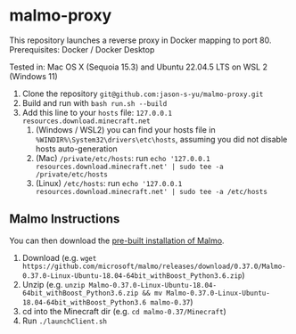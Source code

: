 # malmo-proxy

This repository launches a reverse proxy in Docker mapping to port 80. Prerequisites: Docker / Docker Desktop

Tested in: Mac OS X (Sequoia 15.3) and Ubuntu 22.04.5 LTS on WSL 2 (Windows 11)

1. Clone the repository `git@github.com:jason-s-yu/malmo-proxy.git`
2. Build and run with `bash run.sh --build`
3. Add this line to your `hosts` file: `127.0.0.1 resources.download.minecraft.net`
   1. (Windows / WSL2) you can find your hosts file in `%WINDIR%\System32\drivers\etc\hosts`, assuming you did not disable hosts auto-generation
   2. (Mac) `/private/etc/hosts`: run `echo '127.0.0.1 resources.download.minecraft.net' | sudo tee -a /private/etc/hosts`
   3. (Linux) `/etc/hosts`: run `echo '127.0.0.1 resources.download.minecraft.net' | sudo tee -a /etc/hosts`

## Malmo Instructions

You can then download the [pre-built installation of Malmo](https://github.com/microsoft/malmo/releases/tag/0.37.0).

1. Download (e.g. `wget https://github.com/microsoft/malmo/releases/download/0.37.0/Malmo-0.37.0-Linux-Ubuntu-18.04-64bit_withBoost_Python3.6.zip`)
2. Unzip (e.g. `unzip Malmo-0.37.0-Linux-Ubuntu-18.04-64bit_withBoost_Python3.6.zip && mv Malmo-0.37.0-Linux-Ubuntu-18.04-64bit_withBoost_Python3.6 malmo-0.37`)
3. cd into the Minecraft dir (e.g. `cd malmo-0.37/Minecraft`)
4. Run `./launchClient.sh`
